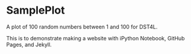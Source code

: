SamplePlot
==========

A plot of 100 random numbers between 1 and 100 for DST4L.

This is to demonstrate making a website with iPython Notebook, GitHub Pages, and Jekyll.
